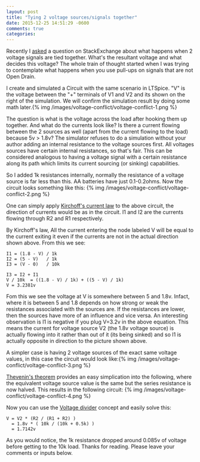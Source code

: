 ```yaml
---
layout: post
title: "Tying 2 voltage sources/signals together"
date: 2015-12-25 14:51:29 -0600
comments: true
categories: 
---
```

Recently I [asked](http://electronics.stackexchange.com/questions/207492/how-are-conflicts-between-voltage-sources-or-signals-resolved/207496) a question on StackExchange about what happens when 2 voltage signals are tied together. What's the resultant voltage and what decides this voltage? The whole train of thought started when I was trying to contemplate what happens when you use pull-ups on signals that are not Open Drain.

I create and simulated a Circuit with the same scenario in LTSpice. "V" is the voltage between the "+" terminals of V1 and V2 and its shown on the right of the simulation. We will confirm the simulation result by doing some math later.{% img /images/voltage-conflict/voltage-conflict-1.png %}

The question is what is the voltage across the load after hooking them up together. And what do the currents look like? Is there a current flowing between the 2 sources as well (apart from the current flowing to the load) because 5v > 1.8v?
The simulator refuses to do a simulation without your author adding an internal resistance to the voltage sources first. All voltages sources have certain internal resistances, so that's fair. This can be considered analogous to having a voltage signal with a certain resistance along its path which limits its current sourcing (or sinking) capabilities.

So I added 1k resistances internally, normally the resistance of a voltage source is far less than this. AA batteries have just 0.1-0.2ohms.
Now the circuit looks something like this: {% img /images/voltage-conflict/voltage-conflict-2.png %}

One can simply apply [Kirchoff's current law](https://en.wikipedia.org/wiki/Kirchhoff%27s_circuit_laws#Kirchhoff.27s_current_law_.28KCL.29) to the above circuit, the direction of currents would be as in the circuit. I1 and I2 are the currents flowing through R2 and R1 respectively.

By Kirchoff's law, All the current entering the node labeled V will be equal to the current exiting it even if the currents are not in the actual direction shown above. From this we see:
```
I1 = (1.8 - V) / 1k
I2 = (5 - V)   / 1k
I3 = (V - 0)   / 10k

I3 = I2 + I1
V / 10k  = ((1.8 - V) / 1k) + ((5 - V) / 1k)
V = 3.2381v
```

Fom this we see the voltage at V is somewhere between 5 and 1.8v. Infact, where it is between 5 and 1.8 depends on how strong or weak the resistances associated with the sources are. If the resistances are lower, then the sources have more of an influence and vice versa. An interesting observation is I1 is negative if you plug V=3.2v in the above equation. This means the current for voltage source V2 (the 1.8v voltage source) is actually flowing into it rather than out of it (its being sinked) and so I1 is actually opposite in direction to the picture shown above.

A simpler case is having 2 voltage sources of the exact same voltage values, in this case the circuit would look like:{% img /images/voltage-conflict/voltage-conflict-3.png %}

[Thevenin's theorem](https://en.wikipedia.org/wiki/Th%C3%A9venin%27s_theorem)  provides an easy simplication into the following, where the equivalent voltage source value is the same but the series resistance is now halved. This results in the following circuit:
{% img /images/voltage-conflict/voltage-conflict-4.png %}

Now you can use the [Voltage divider](https://en.wikipedia.org/wiki/Voltage_divider) concept and easily solve this:
```
V = V2 * (R2 / (R1 + R2) )
  = 1.8v * ( 10k / (10k + 0.5k) )
  = 1.7142v
```
As you would notice, the 1k resistance dropped around 0.085v of voltage before getting to the 10k load.
Thanks for reading. Please leave your comments or inputs below.
